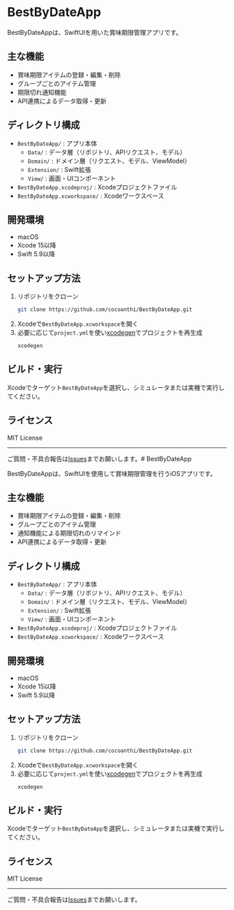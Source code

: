 # BestByDateApp

BestByDateAppは、SwiftUIを用いた賞味期限管理アプリです。

## 主な機能
- 賞味期限アイテムの登録・編集・削除
- グループごとのアイテム管理
- 期限切れ通知機能
- API連携によるデータ取得・更新

## ディレクトリ構成
- `BestByDateApp/` : アプリ本体
  - `Data/` : データ層（リポジトリ、APIリクエスト、モデル）
  - `Domain/` : ドメイン層（リクエスト、モデル、ViewModel）
  - `Extension/` : Swift拡張
  - `View/` : 画面・UIコンポーネント
- `BestByDateApp.xcodeproj/` : Xcodeプロジェクトファイル
- `BestByDateApp.xcworkspace/` : Xcodeワークスペース

## 開発環境
- macOS
- Xcode 15以降
- Swift 5.9以降

## セットアップ方法
1. リポジトリをクローン
   ```sh
   git clone https://github.com/cocoanthi/BestByDateApp.git
   ```
2. Xcodeで`BestByDateApp.xcworkspace`を開く
3. 必要に応じて`project.yml`を使い[xcodegen](https://github.com/yonaskolb/XcodeGen)でプロジェクトを再生成
   ```sh
   xcodegen
   ```

## ビルド・実行
Xcodeでターゲット`BestByDateApp`を選択し、シミュレータまたは実機で実行してください。

## ライセンス
MIT License

---

ご質問・不具合報告は[Issues](https://github.com/cocoanthi/BestByDateApp/issues)までお願いします。# BestByDateApp

BestByDateAppは、SwiftUIを使用して賞味期限管理を行うiOSアプリです。

## 主な機能
- 賞味期限アイテムの登録・編集・削除
- グループごとのアイテム管理
- 通知機能による期限切れのリマインド
- API連携によるデータ取得・更新

## ディレクトリ構成
- `BestByDateApp/` : アプリ本体
  - `Data/` : データ層（リポジトリ、APIリクエスト、モデル）
  - `Domain/` : ドメイン層（リクエスト、モデル、ViewModel）
  - `Extension/` : Swift拡張
  - `View/` : 画面・UIコンポーネント
- `BestByDateApp.xcodeproj/` : Xcodeプロジェクトファイル
- `BestByDateApp.xcworkspace/` : Xcodeワークスペース

## 開発環境
- macOS
- Xcode 15以降
- Swift 5.9以降

## セットアップ方法
1. リポジトリをクローン
   ```sh
   git clone https://github.com/cocoanthi/BestByDateApp.git
   ```
2. Xcodeで`BestByDateApp.xcworkspace`を開く
3. 必要に応じて`project.yml`を使い[xcodegen](https://github.com/yonaskolb/XcodeGen)でプロジェクトを再生成
   ```sh
   xcodegen
   ```

## ビルド・実行
Xcodeでターゲット`BestByDateApp`を選択し、シミュレータまたは実機で実行してください。

## ライセンス
MIT License

---

ご質問・不具合報告は[Issues](https://github.com/cocoanthi/BestByDateApp/issues)までお願いします。
